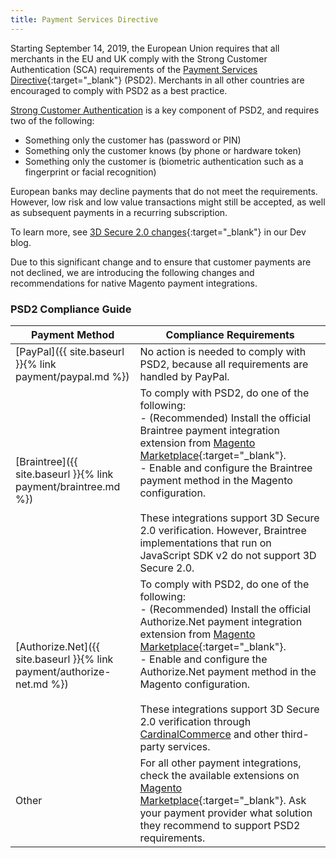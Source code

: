 ```yaml
---
title: Payment Services Directive
---
```


Starting September 14, 2019, the European Union requires that all merchants in the EU and UK comply with the Strong Customer Authentication (SCA) requirements of the [Payment Services Directive](https://community.magento.com/t5/Magento-DevBlog/3D-Secure-2-0-changes/ba-p/136460?_ga=2.49577382.1838384123.1564065679-2098781342.1564065679){:target="_blank"} (PSD2). Merchants in all other countries are encouraged to comply with PSD2 as a best practice.

[Strong Customer Authentication](https://payments.cardinalcommerce.com/what-is-psd2-sca) is a key component of PSD2, and requires two of the following:

- Something only the customer has (password or PIN)
- Something only the customer knows (by phone or hardware token)
- Something only the customer is (biometric authentication such as a fingerprint or facial recognition)

European banks may decline payments that do not meet the requirements. However, low risk and low value transactions might still be accepted, as well as subsequent payments in a recurring subscription. 

To learn more, see [3D Secure 2.0 changes](https://community.magento.com/t5/Magento-DevBlog/3D-Secure-2-0-changes/ba-p/136460){:target="_blank"} in our Dev blog.

Due to this significant change and to ensure that customer payments are not declined, we are introducing the following changes and recommendations for native Magento payment integrations. 

### PSD2 Compliance Guide

|Payment Method |Compliance Requirements |
|--- |--- |
|[PayPal]({{ site.baseurl }}{% link payment/paypal.md %}) |No action is needed to comply with PSD2, because all requirements are handled by PayPal. |
|[Braintree]({{ site.baseurl }}{% link payment/braintree.md %}) |To comply with PSD2, do one of the following:<br/>- (Recommended) Install the official Braintree payment integration extension from [Magento Marketplace](https://marketplace.magento.com/catalogsearch/result/?q=braintree#q=braintree&idx=m2_cloud_prod_default_products&p=0&nR%5Bvisibility_search%5D%5B%3D%5D%5B0%5D=1){:target="_blank"}.<br/>- Enable and configure the Braintree payment method in the Magento configuration.<br/><br/>These integrations support 3D Secure 2.0 verification. However, Braintree implementations that run on JavaScript SDK v2 do not support 3D Secure 2.0.|
|[Authorize.Net]({{ site.baseurl }}{% link payment/authorize-net.md %}) |To comply with PSD2, do one of the following:<br/>- (Recommended) Install the official Authorize.Net payment integration extension from [Magento Marketplace](https://marketplace.magento.com/catalogsearch/result/?q=authorize.net#q=authorize.net&idx=m2_cloud_prod_default_products&p=0&nR%5Bvisibility_search%5D%5B%3D%5D%5B0%5D=1){:target="_blank"}.<br/>- Enable and configure the Authorize.Net payment method in the Magento configuration.<br/> <br/>These integrations support 3D Secure 2.0 verification through [CardinalCommerce](https://www.cardinalcommerce.com/products/psd2) and other third-party services.|
|Other |For all other payment integrations, check the available extensions on [Magento Marketplace](https://marketplace.magento.com/extensions/payments-security/payment-integration.html?_ga=2.108129217.2105547619.1564067043-238341041.1564067043){:target="_blank"}. Ask your payment provider what solution they recommend to support PSD2 requirements.|
